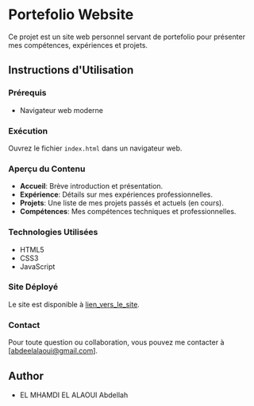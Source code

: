 # Portefolio Website

Ce projet est un site web personnel servant de portefolio pour présenter mes compétences, expériences et projets.

## Instructions d'Utilisation

### Prérequis
- Navigateur web moderne

### Exécution
Ouvrez le fichier `index.html` dans un navigateur web.

### Aperçu du Contenu

- **Accueil**: Brève introduction et présentation.
- **Expérience**: Détails sur mes expériences professionnelles.
- **Projets**: Une liste de mes projets passés et actuels (en cours).
- **Compétences**: Mes compétences techniques et professionnelles.

### Technologies Utilisées

- HTML5
- CSS3 
- JavaScript

### Site Déployé

Le site est disponible à [lien_vers_le_site](https://monportefolio.com).

### Contact

Pour toute question ou collaboration, vous pouvez me contacter à [abdeelalaoui@gmail.com].

## Author
- EL MHAMDI EL ALAOUI Abdellah
